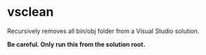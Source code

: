 # vsclean

Recursively removes all bin/obj folder from a Visual Studio solution.

**Be careful. Only run this from the solution root.**
